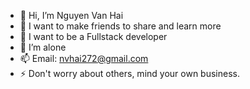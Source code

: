 - 👋 Hi, I’m Nguyen Van Hai
- 👀 I want to make friends to share and learn more
- 🌱 I want to be a Fullstack developer
- 💞️ I’m alone
- 📫 Email: nvhai272@gmail.com
- ⚡ Don't worry about others, mind your own business.

<!---
nvhai272/nvhai272 is a ✨ special ✨ repository because its `README.md` (this file) appears on your GitHub profile.
You can click the Preview link to take a look at your changes.
--->
